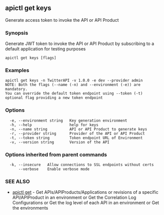 ## apictl get keys

Generate access token to invoke the API or API Product

### Synopsis

Generate JWT token to invoke the API or API Product by subscribing to a default application for testing purposes

```
apictl get keys [flags]
```

### Examples

```
apictl get keys -n TwitterAPI -v 1.0.0 -e dev --provider admin
NOTE: Both the flags (--name (-n) and --environment (-e)) are mandatory.
You can override the default token endpoint using --token (-t) optional flag providing a new token endpoint
```

### Options

```
  -e, --environment string   Key generation environment
  -h, --help                 help for keys
  -n, --name string          API or API Product to generate keys
  -r, --provider string      Provider of the API or API Product
  -t, --token string         Token endpoint URL of Environment
  -v, --version string       Version of the API
```

### Options inherited from parent commands

```
  -k, --insecure   Allow connections to SSL endpoints without certs
      --verbose    Enable verbose mode
```

### SEE ALSO

* [apictl get](apictl_get.md)	 - Get APIs/APIProducts/Applications or revisions of a specific API/APIProduct in an environment or Get the Correlation Log Configurations or Get the log level of each API in an environment or Get the environments

